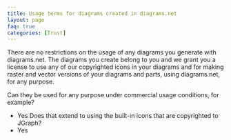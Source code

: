 ```yaml
---
title: Usage terms for diagrams created in diagrams.net
layout: page
faq: true
categories: [Trust]
---
```


There are no restrictions on the usage of any diagrams you generate with diagrams.net. The diagrams you create belong to you and we grant you a license to use any of our copyrighted icons in your diagrams and for making raster and vector versions of your diagrams and parts, using diagrams.net, for any purpose.

Can they be used for any purpose under commercial usage conditions, for example?
* Yes
Does that extend to using the built-in icons that are copyrighted to JGraph?
* Yes
